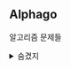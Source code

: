 ## Alphago   

알고리즘 문제들


<details><summary>숨겼지</summary>
<p>
    
 `121. Best Time to Buy and Sell Stock`	https://leetcode.com/problems/best-time-to-buy-and-sell-stock/   
 `543. Diameter of Binary Tree`	https://leetcode.com/problems/diameter-of-binary-tree/   
 `기능개발`	https://programmers.co.kr/learn/courses/30/lessons/42586   
 `체육복`	https://programmers.co.kr/learn/courses/30/lessons/42862   
 `halloween-sale`	https://www.hackerrank.com/challenges/halloween-sale/problem   
 `strange-counter`	https://www.hackerrank.com/challenges/strange-code/problem   
 `104. Maximum Depth of Binary Tree`	https://leetcode.com/problems/maximum-depth-of-binary-tree/   
 `21. Merge Two Sorted Lists`	https://leetcode.com/problems/merge-two-sorted-lists/     


</p>
</details>

